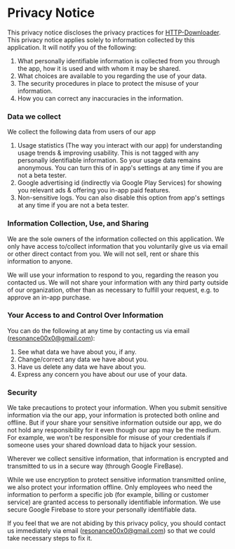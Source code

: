 # Privacy Notice
This privacy notice discloses the privacy practices for [HTTP-Downloader](https://play.google.com/store/apps/details?id=resonance.http.httpdownloader). This privacy notice applies solely to information collected by this application. It will notify you of the following:
1. What personally identifiable information is collected from you through the app, how it is used and with whom it may be shared.
2. What choices are available to you regarding the use of your data.
3. The security procedures in place to protect the misuse of your information.
4. How you can correct any inaccuracies in the information.

### Data we collect
We collect the following data from users of our app
1. Usage statistics (The way you interact with our app) for understanding usage trends & improving usability. This is not tagged with any personally identifiable information. So your usage data remains anonymous. You can turn this of in app's settings at any time if you are not a beta tester.
2. Google advertising id (indirectly via Google Play Services) for showing you relevant ads & offering you in-app paid features.
3. Non-sensitive logs. You can also disable this option from app's settings at any time if you are not a beta tester.

### Information Collection, Use, and Sharing
We are the sole owners of the information collected on this application. We only have access to/collect information that you voluntarily give us via email or other direct contact from you. We will not sell, rent or share this information to anyone.

We will use your information to respond to you, regarding the reason you contacted us. We will not share your information with any third party outside of our organization, other than as necessary to fulfill your request, e.g. to approve an in-app purchase.

### Your Access to and Control Over Information
You can do the following at any time by contacting us via email (resonance00x0@gmail.com):
1. See what data we have about you, if any.
2. Change/correct any data we have about you.
3. Have us delete any data we have about you.
4. Express any concern you have about our use of your data.

### Security
We take precautions to protect your information. When you submit sensitive information via the our app, your information is protected both online and offline. But if your share your sensitive information outside our app, we do not hold any responsibility for it even though our app may be the medium. For example, we won't be responsible for misuse of your credentials if someone uses your shared download data to hijack your session.

Wherever we collect sensitive information, that information is encrypted and transmitted to us in a secure way (through Google FireBase).

While we use encryption to protect sensitive information transmitted online, we also protect your information offline. Only employees who need the information to perform a specific job (for example, billing or customer service) are granted access to personally identifiable information. We use secure Google Firebase to store your personally identifiable data.

If you feel that we are not abiding by this privacy policy, you should contact us immediately via email (resonance00x0@gmail.com) so that we could take necessary steps to fix it.

